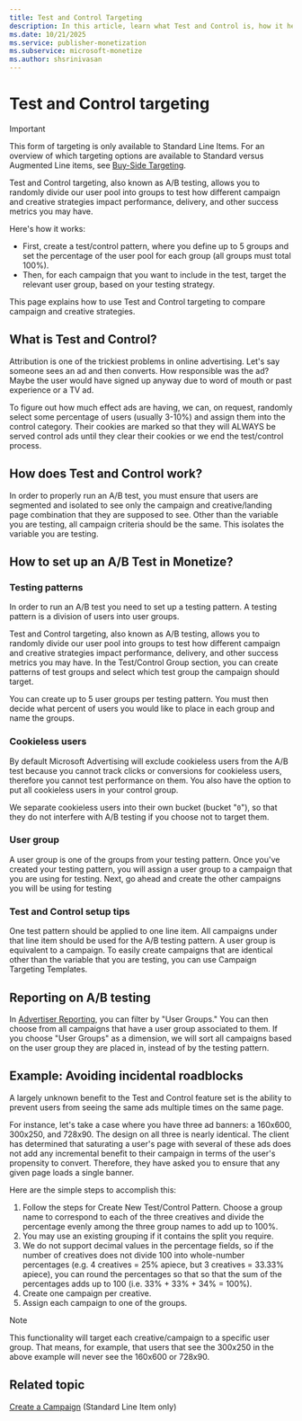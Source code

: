 ```yaml
---
title: Test and Control Targeting
description: In this article, learn what Test and Control is, how it helps in targeting, and how to set it up.
ms.date: 10/21/2025
ms.service: publisher-monetization
ms.subservice: microsoft-monetize
ms.author: shsrinivasan
---
```


# Test and Control targeting

> [!IMPORTANT]
> This form of targeting is only available to Standard Line Items. For an overview of which targeting options are available to Standard versus Augmented Line items, see [Buy-Side Targeting](buy-side-targeting.md).

Test and Control targeting, also known as A/B testing, allows you to randomly divide our user pool into groups to test how different campaign and creative strategies impact performance, delivery, and other success metrics you may have.

Here's how it works:

- First, create a test/control pattern, where you define up to 5 groups and set the percentage of the user pool for each group (all groups must total 100%).
- Then, for each campaign that you want to include in the test, target the relevant user group, based on your testing strategy.

This page explains how to use Test and Control targeting to compare campaign and creative strategies.

## What is Test and Control?

Attribution is one of the trickiest problems in online advertising. Let's say someone sees an ad and then converts. How responsible was the ad? Maybe the user would have signed up anyway due to word of mouth or past experience or a TV ad.

To figure out how much effect ads are having, we can, on request, randomly select some percentage of users (usually 3-10%) and assign them into the control category. Their cookies are marked so that they will ALWAYS be served control ads until they clear their cookies or we end the test/control process.

## How does Test and Control work?

In order to properly run an A/B test, you must ensure that users are segmented and isolated to see only the campaign and creative/landing page combination that they are supposed to see. Other than the variable you are testing, all campaign criteria should be the same. This isolates the variable you are testing.

## How to set up an A/B Test in Monetize?

### Testing patterns

In order to run an A/B test you need to set up a testing pattern. A testing pattern is a division of users into user groups.

Test and Control targeting, also known as A/B testing, allows you to randomly divide our user pool into groups to test how different campaign and creative strategies impact performance, delivery, and other success metrics you may have. In the Test/Control Group section, you can create patterns of test groups and select which test group the campaign should target.

You can create up to 5 user groups per testing pattern. You must then decide what percent of users you would like to place in each group and name the groups.

### Cookieless users

By default Microsoft Advertising will exclude cookieless users from the A/B test because you cannot track clicks or conversions for cookieless users, therefore you cannot test performance on them. You also have the option to put all cookieless users in your control group.

We separate cookieless users into their own bucket (bucket "`0`"), so that they do not interfere with A/B testing if you choose not to target them.

### User group

A user group is one of the groups from your testing pattern. Once you've created your testing pattern, you will assign a user group to a campaign that you are using for testing. Next, go ahead and create the other campaigns you will be using for testing

### Test and Control setup tips

One test pattern should be applied to one line item. All campaigns under that line item should be used for the A/B testing pattern. A user group is equivalent to a campaign. To easily create campaigns that are identical other than the variable that you are testing, you can use Campaign Targeting Templates.

## Reporting on A/B testing

In [Advertiser Reporting](advertiser-reporting.md), you can filter by "User Groups." You can then choose from all campaigns that have a user group associated to them. If you choose "User Groups" as a dimension, we will sort all campaigns based on the user group they are placed in, instead of by the testing pattern.

## Example: Avoiding incidental roadblocks

A largely unknown benefit to the Test and Control feature set is the ability to prevent users from seeing the same ads multiple times on the same page.

For instance, let's take a case where you have three ad banners: a 160x600, 300x250, and 728x90. The design on all three is nearly identical. The client has determined that saturating a user's page with several of these ads does not add any incremental benefit to their campaign in terms of the user's propensity to convert. Therefore, they have asked you to ensure that any given page loads a single banner.

Here are the simple steps to accomplish this:

1. Follow the steps for Create New Test/Control Pattern. Choose a group name to correspond to each of the three creatives and divide the percentage evenly among the three group names to add up to 100%.
1. You may use an existing grouping if it contains the split you require.
1. We do not support decimal values in the percentage fields, so if the number of creatives does not divide 100 into whole-number percentages (e.g. 4 creatives = 25% apiece, but 3 creatives = 33.33% apiece), you can round the percentages so that so that the sum of the percentages adds up to 100 (i.e. 33% + 33% + 34% = 100%).
1. Create one campaign per creative.
1. Assign each campaign to one of the groups.

> [!NOTE]
> This functionality will target each creative/campaign to a specific user group. That means, for example, that users that see the 300x250 in the above example will never see the 160x600 or 728x90.

## Related topic

[Create a Campaign](create-a-campaign.md) (Standard Line Item only)

